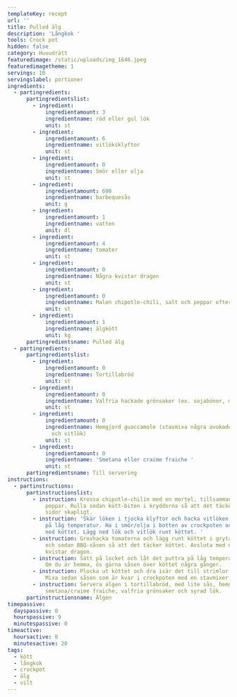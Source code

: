 ```yaml
---
templateKey: recept
url: ''
title: Pulled älg
description: 'Långkok '
tools: Crock pot
hidden: false
category: Huvudrätt
featuredimage: /static/uploads/img_1646.jpeg
featuredimagetheme: 1
servings: 10
servingslabel: portioner
ingredients:
  - partingredients:
      partingredientslist:
        - ingredient:
            ingredientamount: 3
            ingredientname: röd eller gul lök
            unit: st
        - ingredient:
            ingredientamount: 6
            ingredientname: vitlöksklyftor
            unit: st
        - ingredient:
            ingredientamount: 0
            ingredientname: Smör eller olja
            unit: st
        - ingredient:
            ingredientamount: 600
            ingredientname: barbequesås
            unit: g
        - ingredient:
            ingredientamount: 1
            ingredientname: vatten
            unit: dl
        - ingredient:
            ingredientamount: 4
            ingredientname: tomater
            unit: st
        - ingredient:
            ingredientamount: 0
            ingredientname: Några kvistar dragon
            unit: st
        - ingredient:
            ingredientamount: 0
            ingredientname: Malen chipotle-chili, salt och peppar efter smak
            unit: st
        - ingredient:
            ingredientamount: 1
            ingredientname: älgkött
            unit: kg
      partingredientsname: Pulled älg
  - partingredients:
      partingredientslist:
        - ingredient:
            ingredientamount: 0
            ingredientname: Tortillabröd
            unit: st
        - ingredient:
            ingredientamount: 0
            ingredientname: Valfria hackade grönsaker (ex. sojabönor, majs, gurka, tomater)
            unit: st
        - ingredient:
            ingredientamount: 0
            ingredientname: Hemgjord guaccamole (stavmixa några avokados med valfria kryddor
              och vitlök)
            unit: st
        - ingredient:
            ingredientamount: 0
            ingredientname: 'Smetana eller craime fraiche '
            unit: st
      partingredientsname: Till servering
instructions:
  - partinstructions:
      partinstructionslist:
        - instruction: Krossa chipotle-chilin med en mortel, tillsammans med salt och
            peppar. Rulla sedan kött-biten i kryddorna så att det täcker båda
            sidor skapligt.
        - instruction: 'Skär löken i tjocka klyftor och hacka vitlöken. Sätt på crockpoten
            på låg temperatur. Ha i smör/olja i botten av crockpoten och lägg
            ned köttet. Lägg ned lök och vitlök runt köttet. '
        - instruction: Grovhacka tomaterna och lägg runt köttet i grytan. Häll på vattnet
            och sedan BBQ-såsen så att det täcker köttet. Avsluta med några
            kvistar dragon.
        - instruction: Sätt på locket och låt det puttra på låg temperatur i 7-9 timmar.
            Om du är hemma, ös gärna såsen över köttet några gånger.
        - instruction: Plocka ut köttet och dra isär det till strimlor med två gafflar.
            Mixa sedan såsen som är kvar i crockpoten med en stavmixer.
        - instruction: Servera älgen i tortillabröd, med lite sås, hemgjord quaccamole,
            smetana/craime fraiche, valfria grönsaker och syrad lök.
      partinstructionsname: Älgen
timepassive:
  dayspassive: 0
  hourspassive: 9
  minutespassive: 0
timeactive:
  hoursactive: 0
  minutesactive: 20
tags:
  - kött
  - långkok
  - crockpot
  - älg
  - vilt
---
```

